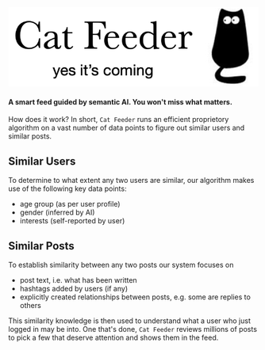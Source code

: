 ![](pictures/cat-feeder.png)

#### A smart feed guided by semantic AI. You won't miss what matters.  

How does it work? In short, `Cat Feeder` runs an efficient proprietory algorithm on a vast number of data points to figure out similar users and similar posts. 

## Similar Users
To determine to what extent any two users are similar, our algorithm makes use of the following key data points:

* age group (as per user profile)
* gender (inferred by AI)
* interests (self-reported by user)

## Similar Posts
To establish similarity between any two posts our system focuses on 
* post text, i.e. what has been written
* hashtags added by users (if any)
* explicitly created relationships between posts, e.g. some are replies to others


This similarity knowledge is then used to understand what a user who just logged in may be into. One that's done, `Cat Feeder` reviews millions of posts to pick a few that deserve attention and shows them in the feed.



